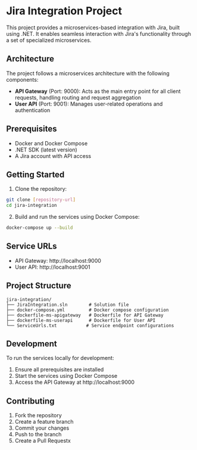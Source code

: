 # Jira Integration Project

This project provides a microservices-based integration with Jira, built using .NET. It enables seamless interaction with Jira's functionality through a set of specialized microservices.

## Architecture

The project follows a microservices architecture with the following components:

- **API Gateway** (Port: 9000): Acts as the main entry point for all client requests, handling routing and request aggregation
- **User API** (Port: 9001): Manages user-related operations and authentication

## Prerequisites

- Docker and Docker Compose
- .NET SDK (latest version)
- A Jira account with API access

## Getting Started

1. Clone the repository:
```bash
git clone [repository-url]
cd jira-integration
```

2. Build and run the services using Docker Compose:
```bash
docker-compose up --build
```

## Service URLs

- API Gateway: http://localhost:9000
- User API: http://localhost:9001

## Project Structure

```
jira-integration/
├── JiraIntegration.sln        # Solution file
├── docker-compose.yml         # Docker compose configuration
├── dockerfile-ms-apigateway   # Dockerfile for API Gateway
├── dockerfile-ms-userapi      # Dockerfile for User API
└── ServiceUrls.txt           # Service endpoint configurations
```

## Development

To run the services locally for development:

1. Ensure all prerequisites are installed
2. Start the services using Docker Compose
3. Access the API Gateway at http://localhost:9000

## Contributing

1. Fork the repository
2. Create a feature branch
3. Commit your changes
4. Push to the branch
5. Create a Pull Requestx
